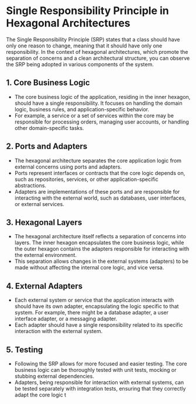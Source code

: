 # Single Responsibility Principle in Hexagonal Architectures

The Single Responsibility Principle (SRP) states that a class should have only one reason to change, meaning that it
should have only one responsibility. In the context of hexagonal architectures, which promote the separation of concerns
and a clean architectural structure, you can observe the SRP being adopted in various components of the system.

## 1. Core Business Logic

- The core business logic of the application, residing in the inner hexagon, should have a single responsibility. It
  focuses on handling the domain logic, business rules, and application-specific behavior.
- For example, a service or a set of services within the core may be responsible for processing orders, managing user
  accounts, or handling other domain-specific tasks.

## 2. Ports and Adapters

- The hexagonal architecture separates the core application logic from external concerns using ports and adapters.
- Ports represent interfaces or contracts that the core logic depends on, such as repositories, services, or other
  application-specific abstractions.
- Adapters are implementations of these ports and are responsible for interacting with the external world, such as
  databases, user interfaces, or external services.

## 3. Hexagonal Layers

- The hexagonal architecture itself reflects a separation of concerns into layers. The inner hexagon encapsulates the
  core business logic, while the outer hexagon contains the adapters responsible for interacting with the external
  environment.
- This separation allows changes in the external systems (adapters) to be made without affecting the internal core
  logic, and vice versa.

## 4. External Adapters

- Each external system or service that the application interacts with should have its own adapter, encapsulating the
  logic specific to that system. For example, there might be a database adapter, a user interface adapter, or a
  messaging adapter.
- Each adapter should have a single responsibility related to its specific interaction with the external system.

## 5. Testing

- Following the SRP allows for more focused and easier testing. The core business logic can be thoroughly tested with
  unit tests, mocking or stubbing external dependencies.
- Adapters, being responsible for interaction with external systems, can be tested separately with integration tests,
  ensuring that they correctly adapt the core logic t
